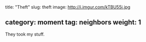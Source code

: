 title: "Theft"
slug: theft
image: http://i.imgur.com/kTBU55i.jpg

category: moment
tag: neighbors
weight: 1
---

They took my stuff.

